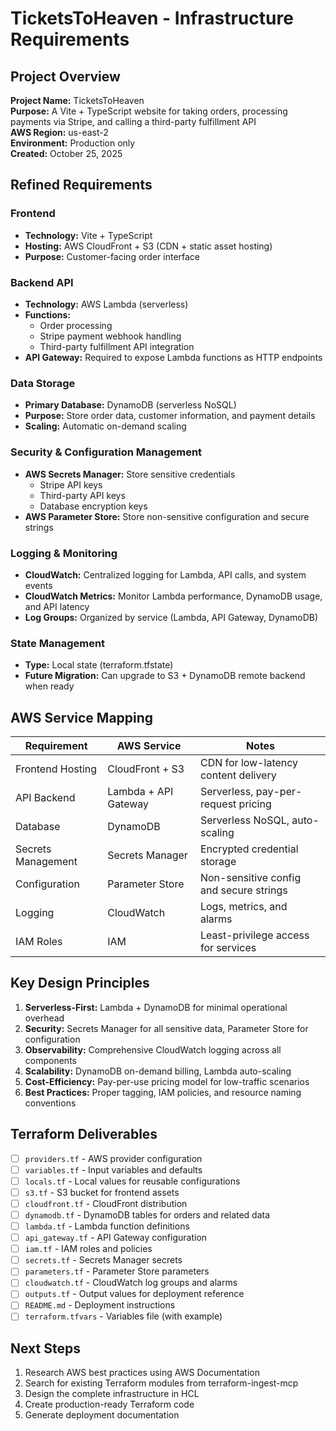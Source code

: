 # TicketsToHeaven - Infrastructure Requirements

## Project Overview
**Project Name:** TicketsToHeaven  
**Purpose:** A Vite + TypeScript website for taking orders, processing payments via Stripe, and calling a third-party fulfillment API  
**AWS Region:** us-east-2  
**Environment:** Production only  
**Created:** October 25, 2025

## Refined Requirements

### Frontend
- **Technology:** Vite + TypeScript
- **Hosting:** AWS CloudFront + S3 (CDN + static asset hosting)
- **Purpose:** Customer-facing order interface

### Backend API
- **Technology:** AWS Lambda (serverless)
- **Functions:**
  - Order processing
  - Stripe payment webhook handling
  - Third-party fulfillment API integration
- **API Gateway:** Required to expose Lambda functions as HTTP endpoints

### Data Storage
- **Primary Database:** DynamoDB (serverless NoSQL)
- **Purpose:** Store order data, customer information, and payment details
- **Scaling:** Automatic on-demand scaling

### Security & Configuration Management
- **AWS Secrets Manager:** Store sensitive credentials
  - Stripe API keys
  - Third-party API keys
  - Database encryption keys
- **AWS Parameter Store:** Store non-sensitive configuration and secure strings

### Logging & Monitoring
- **CloudWatch:** Centralized logging for Lambda, API calls, and system events
- **CloudWatch Metrics:** Monitor Lambda performance, DynamoDB usage, and API latency
- **Log Groups:** Organized by service (Lambda, API Gateway, DynamoDB)

### State Management
- **Type:** Local state (terraform.tfstate)
- **Future Migration:** Can upgrade to S3 + DynamoDB remote backend when ready

## AWS Service Mapping

| Requirement | AWS Service | Notes |
|-------------|-------------|-------|
| Frontend Hosting | CloudFront + S3 | CDN for low-latency content delivery |
| API Backend | Lambda + API Gateway | Serverless, pay-per-request pricing |
| Database | DynamoDB | Serverless NoSQL, auto-scaling |
| Secrets Management | Secrets Manager | Encrypted credential storage |
| Configuration | Parameter Store | Non-sensitive config and secure strings |
| Logging | CloudWatch | Logs, metrics, and alarms |
| IAM Roles | IAM | Least-privilege access for services |

## Key Design Principles
1. **Serverless-First:** Lambda + DynamoDB for minimal operational overhead
2. **Security:** Secrets Manager for all sensitive data, Parameter Store for configuration
3. **Observability:** Comprehensive CloudWatch logging across all components
4. **Scalability:** DynamoDB on-demand billing, Lambda auto-scaling
5. **Cost-Efficiency:** Pay-per-use pricing model for low-traffic scenarios
6. **Best Practices:** Proper tagging, IAM policies, and resource naming conventions

## Terraform Deliverables
- [ ] `providers.tf` - AWS provider configuration
- [ ] `variables.tf` - Input variables and defaults
- [ ] `locals.tf` - Local values for reusable configurations
- [ ] `s3.tf` - S3 bucket for frontend assets
- [ ] `cloudfront.tf` - CloudFront distribution
- [ ] `dynamodb.tf` - DynamoDB tables for orders and related data
- [ ] `lambda.tf` - Lambda function definitions
- [ ] `api_gateway.tf` - API Gateway configuration
- [ ] `iam.tf` - IAM roles and policies
- [ ] `secrets.tf` - Secrets Manager secrets
- [ ] `parameters.tf` - Parameter Store parameters
- [ ] `cloudwatch.tf` - CloudWatch log groups and alarms
- [ ] `outputs.tf` - Output values for deployment reference
- [ ] `README.md` - Deployment instructions
- [ ] `terraform.tfvars` - Variables file (with example)

## Next Steps
1. Research AWS best practices using AWS Documentation
2. Search for existing Terraform modules from terraform-ingest-mcp
3. Design the complete infrastructure in HCL
4. Create production-ready Terraform code
5. Generate deployment documentation
